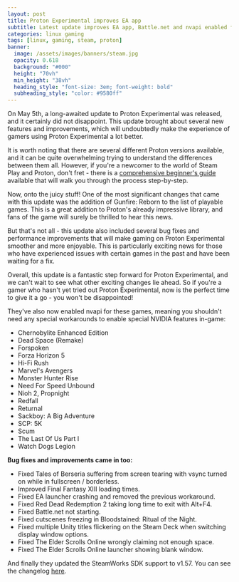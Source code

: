 ```yaml
---
layout: post
title: Proton Experimental improves EA app
subtitle: Latest update improves EA app, Battle.net and nvapi enabled for many games
categories: linux gaming
tags: [linux, gaming, steam, proton]
banner:
  image: /assets/images/banners/steam.jpg
  opacity: 0.618
  background: "#000"
  height: "70vh"
  min_height: "38vh"
  heading_style: "font-size: 3em; font-weight: bold"
  subheading_style: "color: #9580ff"
---
```

On May 5th, a long-awaited update to Proton Experimental was released, and it certainly did not disappoint. This update brought about several new features and improvements, which will undoubtedly make the experience of gamers using Proton Experimental a lot better.

It is worth noting that there are several different Proton versions available, and it can be quite overwhelming trying to understand the differences between them all. However, if you're a newcomer to the world of Steam Play and Proton, don't fret - there is a [comprehensive beginner's guide](http://www.gamingonlinux.com/2019/07/a-simple-guide-to-steam-play-valves-technology-for-playing-windows-games-on-linux/) available that will walk you through the process step-by-step.

Now, onto the juicy stuff! One of the most significant changes that came with this update was the addition of Gunfire: Reborn to the list of playable games. This is a great addition to Proton's already impressive library, and fans of the game will surely be thrilled to hear this news.

But that's not all - this update also included several bug fixes and performance improvements that will make gaming on Proton Experimental smoother and more enjoyable. This is particularly exciting news for those who have experienced issues with certain games in the past and have been waiting for a fix.

Overall, this update is a fantastic step forward for Proton Experimental, and we can't wait to see what other exciting changes lie ahead. So if you're a gamer who hasn't yet tried out Proton Experimental, now is the perfect time to give it a go - you won't be disappointed!


They've also now enabled nvapi for these games, meaning you shouldn't need any special workarounds to enable special NVIDIA features in-game: 
* Chernobylite Enhanced Edition
* Dead Space (Remake)
* Forspoken
* Forza Horizon 5
* Hi-Fi Rush
* Marvel's Avengers
* Monster Hunter Rise
* Need For Speed Unbound
* Nioh 2, Propnight
* Redfall
* Returnal
* Sackboy: A Big Adventure
* SCP: 5K
* Scum
* The Last Of Us Part I
* Watch Dogs Legion

**Bug fixes and improvements came in too:**
* Fixed Tales of Berseria suffering from screen tearing with vsync turned on while in fullscreen / borderless.
* Improved Final Fantasy XIII loading times.
* Fixed EA launcher crashing and removed the previous workaround.
* Fixed Red Dead Redemption 2 taking long time to exit with Alt+F4.
* Fixed Battle.net not starting.
* Fixed cutscenes freezing in Bloodstained: Ritual of the Night.
* Fixed multiple Unity titles flickering on the Steam Deck when switching display window options.
* Fixed The Elder Scrolls Online wrongly claiming not enough space.
* Fixed The Elder Scrolls Online launcher showing blank window.

And finally they updated the SteamWorks SDK support to v1.57. You can see the changelog [here](https://github.com/ValveSoftware/Proton/wiki/Changelog).


